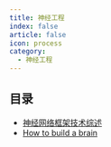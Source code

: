 ```yaml
---
title: 神经工程
index: false
article: false
icon: process
category:
  - 神经工程
---
```


## 目录

- [神经网络框架技术综述](Overview.md)
- [How to build a brain](HowToBuildABrain/)
